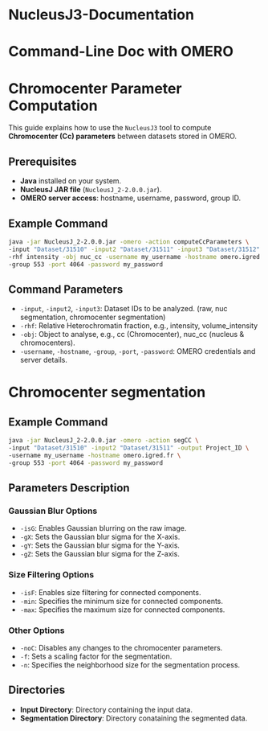 # NucleusJ3-Documentation
# Command-Line Doc with OMERO
# Chromocenter Parameter Computation

This guide explains how to use the `NucleusJ3` tool to compute **Chromocenter (Cc) parameters** between datasets stored in OMERO.

## Prerequisites

- **Java** installed on your system.
- **NucleusJ JAR file** (`NucleusJ_2-2.0.0.jar`).
- **OMERO server access**: hostname, username, password, group ID.

## Example Command

```bash
java -jar NucleusJ_2-2.0.0.jar -omero -action computeCcParameters \
-input "Dataset/31510" -input2 "Dataset/31511" -input3 "Dataset/31512" \
-rhf intensity -obj nuc_cc -username my_username -hostname omero.igred.fr \
-group 553 -port 4064 -password my_password

```
## Command Parameters

- `-input`, `-input2`, `-input3`: Dataset IDs to be analyzed. (raw, nuc segmentation, chromocenter segmentation)
- `-rhf`: Relative Heterochromatin fraction, e.g., intensity, volume_intensity
- `-obj`: Object to analyse, e.g., cc (Chromocenter), nuc_cc (nucleus & chromocenters).
- `-username`, `-hostname`, `-group`, `-port`, `-password`: OMERO credentials and server details.

# Chromocenter segmentation


## Example Command

```bash
java -jar NucleusJ_2-2.0.0.jar -omero -action segCC \
-input "Dataset/31510" -input2 "Dataset/31511" -output Project_ID \
-username my_username -hostname omero.igred.fr \
-group 553 -port 4064 -password my_password

```
## Parameters Description

### Gaussian Blur Options
- `-isG`: Enables Gaussian blurring on the raw image.
- `-gX`: Sets the Gaussian blur sigma for the X-axis.
- `-gY`: Sets the Gaussian blur sigma for the Y-axis.
- `-gZ`: Sets the Gaussian blur sigma for the Z-axis.

### Size Filtering Options
- `-isF`: Enables size filtering for connected components.
- `-min`: Specifies the minimum size for connected components.
- `-max`: Specifies the maximum size for connected components.

### Other Options
- `-noC`: Disables any changes to the chromocenter parameters.
- `-f`: Sets a scaling factor for the segmentation.
- `-n`: Specifies the neighborhood size for the segmentation process.

## Directories
- **Input Directory**: Directory containing the input data.
- **Segmentation Directory**: Directory conataining the segmented data.

